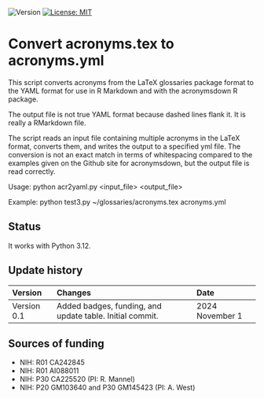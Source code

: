 ![Version](https://img.shields.io/static/v1?label=acronymstex2yaml=0.1&color=brightcolor)
[![License: MIT](https://img.shields.io/badge/License-MIT-blue.svg)](https://opensource.org/licenses/MIT)


# Convert acronyms.tex to acronyms.yml

This script converts acronyms from the LaTeX glossaries package format to the YAML 
format for use in R Markdown and with the acronymsdown R package.

The output file is not true YAML format because dashed lines flank it.
It is really a RMarkdown file.

The script reads an input file containing multiple acronyms in the LaTeX format, 
converts them, and writes the output to a specified yml file.
The conversion is not an exact match in terms of whitespacing compared to the 
examples given on the Github site for acronymsdown, but the output file is 
read correctly.

Usage:
    python acr2yaml.py <input_file> <output_file>


Example: python test3.py ~/glossaries/acronyms.tex acronyms.yml

## Status

It works with Python 3.12.


## Update history

|Version      | Changes                                                                                                                                  | Date                 |
|:-----------|:------------------------------------------------------------------------------------------------------------------------------------------|:---------------------|
| Version 0.1 |   Added badges, funding, and update table.  Initial commit.                                                                              | 2024 November 1      |

## Sources of funding

- NIH: R01 CA242845
- NIH: R01 AI088011
- NIH: P30 CA225520 (PI: R. Mannel)
- NIH: P20 GM103640 and P30 GM145423 (PI: A. West)
